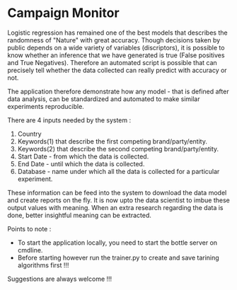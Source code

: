 # Campaign Monitor
  Logistic regression has remained one of the best models that describes the randomness of "Nature" with great accuracy. Though decisions taken by public depends on a wide variety of variables (discriptors), it is possible to know whether an inference that we have generated is true (False positives and True Negatives). Therefore an automated script is possible that can precisely tell whether the data collected can really predict with accuracy or not.

  The application therefore demonstrate how any model - that is defined after data analysis, can be standardized and automated to make similar experiments reproducible. 
  
  There are 4 inputs needed by the system :
  1. Country
  2. Keywords(1) that describe the first competing brand/party/entity.
  3. Keywords(2) that describe the second competing brand/party/entity.
  4. Start Date - from which the data is collected.
  5. End Date - until which the data is collected.
  6. Database - name under which all the data is collected for a particular experiment.
  
  These information can be feed into the system to download the data model and create reports on the fly. It is now upto the data scientist to imbue these output values with meaning.
  When an extra research regarding the data is done, better insightful meaning can be extracted.  

Points to note :
- To start the application locally, you need to start the bottle server on cmdline.
- Before starting however run the trainer.py to create and save tarining algorithms first !!!

Suggestions are always welcome !!!
